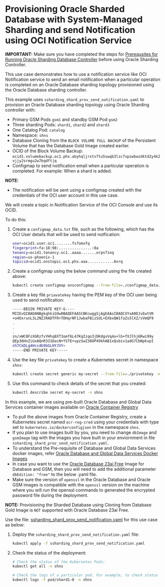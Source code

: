 # Provisioning Oracle Sharded Database with System-Managed Sharding and send Notification using OCI Notification Service

**IMPORTANT:** Make sure you have completed the steps for [Prerequsites for Running Oracle Sharding Database Controller](../../README.md#prerequsites-for-running-oracle-sharding-database-controller) before using Oracle Sharding Controller.

This use case demonstrates how to use a notification service like OCI Notification service to send an email notification when a particular operation is completed on an Oracle Database sharding topology provisioned using the Oracle Database sharding controller.

This example uses `ssharding_shard_prov_send_notification.yaml` to provision an Oracle Database sharding topology using Oracle Sharding controller with:

* Primary GSM Pods `gsm1` and standby GSM Pod `gsm2`
* Three sharding Pods: `shard1`, `shard2` and `shard3`
* One Catalog Pod: `catalog`
* Namespace: `shns`
* Database Cloning from the `BLOCK VOLUME FULL BACKUP` of the Persistent Volume that has the Database Gold Image created earlier.
* OCID of the Block Volume Backup: `ocid1.volumebackup.oc1.phx.abyhqljrxtv7tu5swqb3lzc7vpzwbwzdktd2y4k2vjjy2srmgu2w7bqdftjq`
* Configmap to send notification email when a particular operation is completed. For example: When a shard is added.

**NOTE:**

* The notification will be sent using a configmap created with the credentials of the OCI user account in this use case.

We will create a topic in Notification Service of the OCI Console and use its OCID. 

To do this:

1. Create a `configmap_data.txt` file, such as the following, which has the OCI User details that will be used to send notfication:

    ```sh
    user=ocid1.user.oc1........fx7omxfq
    fingerprint=fa:18:98:...............:8a
    tenancy=ocid1.tenancy.oc1..aaaa.......orpn7inq
    region=us-phoenix-1
    topicid=ocid1.onstopic.oc1.phx.aaa............6xrq
    ```
2. Create a configmap using the below command using the file created above:
    ```sh
    kubectl create configmap onsconfigmap --from-file=./configmap_data.txt -n shns
    ```

3. Create a key file `priavatekey` having the PEM key of the OCI user being used to send notification:
    ```sh
    -----BEGIN PRIVATE KEY-G----
    MIIEvQIBADANBgkqhkiG9w0BAQEFAASCBKcwggSjAgEAAoIBAQCXYxA0DJvEwtVR
    +o4OxrunL3L2NZJRADTFR+TDHqrNF1JwbaFBizSdL+EXbxQW1faZs5lXZ/sVmQF9
    .
    .
    .
    zn/xWC0FzXGRzfvYHhq8XT3omf6L47KqIzqo3jDKdgvVq4u+lb+fXJlhj6Rwi99y
    QEp36HnZiUxAQnR331DacN+YSTE+vpzSwZ38OP49khAB1xQsbiv1adG7CbNpkxpI
    nS7CkDLg4Hcs4b9bGLHYJVY=
    -----END PRIVATE KEY-----
    ```
4. Use the key file `privatekey` to create a Kubernetes secret in namespace `shns`:

    ```sh
    kubectl create secret generic my-secret --from-file=./privatekey -n shns
    ```

5. Use this command to check details of the secret that you created:

    ```sh
    kubectl describe secret my-secret -n shns
    ```

In this example, we are using pre-built Oracle Database and Global Data Services container images available on [Oracle Container Registry](https://container-registry.oracle.com/)
  * To pull the above images from Oracle Container Registry, create a Kubernetes secret named `ocr-reg-cred` using your credentials with type set to `kubernetes.io/dockerconfigjson` in the namespace `shns`.
  * If you plan to use images built by you, you need to change `dbImage` and `gsmImage` tag with the images you have built in your enviornment in file `ssharding_shard_prov_send_notification.yaml`.
  * To understand the Pre-requisite of Database and Global Data Services docker images, refer [Oracle Database and Global Data Services Docker Images](../../README.md#3-oracle-database-and-global-data-services-docker-images)
  * In case you want to use the [Oracle Database 23ai Free](https://www.oracle.com/database/free/get-started/) Image for Database and GSM, then you will need to add the additional parameter `dbEdition: "free"` to the below .yaml file.
  * Make sure the version of `openssl` in the Oracle Database and Oracle GSM images is compatible with the `openssl` version on the machine where you will run the openssl commands to generated the encrypted password file during the deployment.
  
**NOTE:** Provisioning the Sharded Database using Cloning from Database Gold Image is `NOT` supported with Oracle Database 23ai Free.

Use the file: [ssharding_shard_prov_send_notification.yaml](./ssharding_shard_prov_send_notification.yaml) for this use case as below:

1. Deploy the `ssharding_shard_prov_send_notification.yaml` file:
    ```sh
    kubectl apply -f ssharding_shard_prov_send_notification.yaml
    ```
2. Check the status of the deployment:
    ```sh
    # Check the status of the Kubernetes Pods:
    kubectl get all -n shns

    # Check the logs of a particular pod. For example, to check status of pod "shard1-0":
    kubectl logs -f pod/shard1-0 -n shns
